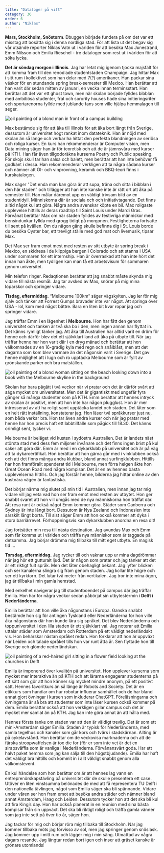 ```yaml
---
title: "Dataloger på vift"
category: 36
order: 6
author: "Niklas"
---
```

**Mars, Stockholm, Snöstorm**. Dbuggen började fundera på om det var ett misstag att bosätta sig i denna nordliga stad. För att lista ut det begav sig vår utsände reporter Niklas Vatn ut i världen för att besöka Max Junestrand, Emm Nilsson och Emilia Rieschel - tre dataloger som rest ut i världen för att söka lycka.

**Det är söndag morgon i Illinois.** Jag har letat mig igenom tjocka majsfält för att komma fram till den renodlade studentstaden Champaign. Jag hittar Max i sitt rum i kollektivet som han delar med 7(?) amerikaner. Han packar sina väskor för en stundande spring break-semester till Mexico.  Han berättar att han varit där sedan mitten av januari, en vecka innan terminsstart. Han berättar att det var ett ghost town, men när skolan började fylldes bibblan med ambitiösa studenter, frat och sorority houses hade sina initieringsriter och sportarenorna fyllde med jublande fans som ville hjälpa hemmalagen till seger.

<img class="jpg" alt="oil painting of a blond man in front of a campus building" src="https://dbuggen.s3.eu-west-1.amazonaws.com/issue-april2023/max.jpg">

Max bestämde sig för att åka till Illinois för att åka bort långt från Sverige, dessutom är universitet högt rankat inom datateknik. Han är nöjd med skolan än så länge och verkar ha hittat den perfekta blandningen av seriösa och roliga kurser. En kurs han rekommenderar är Computer vision, men Data mining säger han är för teoretisk och att de är jämnsvåra med kurser på KTH. Han får även tillgodoräkna kurserna Poetry och Public speaking. För skojs skull tar han salsa och balett, men berättar att han inte behöver få godkänt i dessa. Han rekommenderar verkligen att ta några sådana kurser och nämner att Öl- och vinprovning, keramik och BBQ-teori finns i kurskatalogen.

Max säger "Det enda man kan göra är att supa, träna och sitta i bibblan i den här staden” och tillägger att han inte kanske inte är rätt ort att åka på semester till. Han målar däremot upp en väldigt trivsam bild av en studentidyll. Människorna där är sociala och och initiativtagande. Det finns alltid något kul att göra. Några andra svenskar köpte en bil. Max roligaste upplevelse hittills är deras roadtrip till Saint Louis under Mardi Gras. Förvånat berättar Max om när staden fylldes av festivriga människor med bensindunkar fyllda med grogg tidigt på morgonen. Festligheterna fortsatte till sent på kvällen. Om du någon gång skulle befinna dig i St. Louis borde du besöka Oyster bar, ett trevligt ställe med god mat och livemusik, tipsar Max.

Det Max ser fram emot mest med resten av sitt utbyte är spring break i Mexico, en skidresa i de klippiga bergen i Colorado och att stanna i USA under sommaren för ett internship. Han är överraskad att han inte hört det innan han åkte, men tydligen kan man få ett arbetsvisum för sommaren genom universitet.

Min telefon ringer. Redaqtionen berättar att jag snabbt måste skynda mig vidare till nästa resmål. Jag tar avsked av Max, snörar på mig mina löparskor och springer vidare.

**Tisdag, eftermiddag.** “Melbourne 100km” säger vägskylten. Jag ler för mig själv och tänker att Forrest Gumps bravader inte var något. Att springa över USA - lol, kom med något bättre. Bara en liten bit kvar ropar jag och springer vidare.

Jag träffar Emm i en lägenhet i **Melbourne**. Hon har fått den genom universitet och tanken är två ska bo i den, men ingen annan har flyttat in. Det känns rymligt tänker jag. Att åka till Australien har alltid varit en dröm för henne och därför blev det ett självklart land att åka på utbyte till. När jag träffar henne har hon varit där i en dryg månad och berättar att hon välkomnades av en 16-gradig kyla med regn och snålblåst, men att det dagarna som kom blev varmare än det någonsin varit i Sverige. Det gav henne möjlighet att i lugn och ro upptäcka Melbourne som är fyllt av grönskande parker och bra matställen.

<img class="png" alt="oil painting of a blond woman sitting on the beach looking down into a book with the Melbourne skyline in the background" src="https://dbuggen.s3.eu-west-1.amazonaws.com/issue-april2023/emm.png">

Skolan har bara pågått i två veckor när vi pratar och det är därför svårt att säga mycket om universitetet. Men det är gigantiskt med ungefär fyra gånger så många studenter som på KTH. Emm berättar att hennes intryck av skolan är positivt, men att hon inte har någon plugglust. Hon är mer intresserad av att ha roligt samt upptäcka landet och staden. Det låter som en helt rätt inställning, konstaterar jag. Hon läser två språkkurser just nu, som båda verkar bra. Hon tar även andra kurser och när jag pratar med henne har hon precis haft ett labbtillfälle som pågick till 18.30. Det känns orimligt sent, tycker vi.

Melbourne är beläget vid kusten i sydöstra Australien. Det är landets näst största stad med dess fem miljoner invånare och det finns ingen brist på kul saker att göra där. Emm är med i en dykarklubb på universitet och är på väg att ta dykarcertifikat. Hon berättar att hon gärna går med i vinklubben också och att det finns många andra klubbar, bland annat surfingklubben. Hittills har hon framförallt spenderat tid i Melbourne, men förra helgen åkte hon Great Ocean Road med några kompisar. Det är en av hennes bästa upplevelserna hittills. Och jag förstår henne, bilderna jag hittar online av den kustnära vägen är fantastiska.

Det börjar närma mig slutet på min tid i Australien, men innan jag tar mig vidare vill jag veta vad hon ser fram emot med resten av utbytet. Hon ger snabbt svaret att hon vill umgås med de nya människorna hon träffat där. Att resa runt är också något Emm kommer göra. Städer som Canberra och Sydney är inte långt bort. Dessutom är Nya Zeeland och Indonesien inte särskilt långt borta. Till sist säger Emm att hon också kommer att dyka i stora barriärrevet. Förhoppningsvis kan dykarklubben anordna en resa dit!

Jag fortsätter min resa till nästa destination. Jag avundas Max och Emm som får komma ut i världen och träffa nya människor som är taggade på detsamma. Jag börjar drömma mig tillbaka till mitt eget utbyte. En magisk tid …

**Torsdag, eftermiddag.** Jag rycker till och vaknar upp ur mina dagdrömmar när jag hör ett gutturalt ljud. Det är någon som pratar och jag tänker att det är ett riktigt fult språk. Men det låter obehagligt bekant. Jag lyfter blicken och ser kanalerna slingra sig fram genom staden. Jag kollar lite högre och ser ett kyrktorn. Det lutar två meter från vertikalen. Jag tror inte mina ögon, jag är tillbaka i min gamla hemstad.

Med enkelhet navigerar jag till studentboendet på campus där jag träffar Emilia. Hon har för några veckor sedan påbörjat sin utbytestermin i **Delft i Nederländerna**.

Emilia berättar att hon ville åka någonstans i Europa. Ganska snabbt bestämde hon sig för antingen Tyskland eller Nederländerna för hon ville åka någonstans där hon kunde lära sig språket. Det blev Nederländerna och toppuniversitet i den lilla staden är ett självklart val. Jag noterar att Emilia uttalar städer som Amsterdam och Rotterdam på ett väldigt nederländskt vis. Hon behärskar nästan språket redan. Hon förklarar att hon är uppväxt när Leiden och talade språket tills hon var runt åtta år. Sen flyttade hon till Sverige och glömde nederländskan.

<img class="png" alt="oil painting of a red-haired girl sitting in a flower field looking at the churches in Delft" src="https://dbuggen.s3.eu-west-1.amazonaws.com/issue-april2023/emilia.png">

Emilia är imponerad över kvalitén på universitet. Hon upplever kurserna som mycket mer interaktiva än på KTH och att lärarna engagerar studenterna på ett sätt som gör att hon känner sig mycket mindre anonym, på ett positivt sätt. Hennes favoritkurs än så länge är Robots and Society. Det är en etikkurs som handlar om hur robotar influerar samhället och de har bland annat gjort övningar i kursen som inkluderar ChatGPT. Föreläsningarna och övningarna är så bra att studenter som inte läser kursen också kommer på dem. Emilia berättar också att hon verkligen gillar campus och det är mycket mer samlat än på KTH. Jag kan inte göra annat än att hålla med.

Hennes första tanke om staden var att den är väldigt trevlig. Det är som ett mini-Amsterdam säger Emilia. Staden är typisk för Nederländerna, med samla tegelhus och kanaler som går kors och tvärs i stadskärnan. Allting är på cykelavstånd. Hon berättar om de veckovisa marknaderna och att de färska stroopwaffelsen är too die for (för er som inte vet är det en sirapsvåffla som är vanliga i Nederländerna. Förvånansvärt goda. Har ett halvt paket hemma som jag kan sälja till den högstbjudande). Emilia har haft det väldigt bra hittills och kommit in i allt väldigt snabbt genom alla välkomstevent.

En kul händelse som hon berättar om är att hennes lag vann en entreprenörskapstävling på universitet där de skulle presentera ett case. Utöver en liten vinstsumma belönades de med att få representera TU Delft i den nationella tävlingen, något som Emilia säger ska bli spännande. Vidare under våren ser hon fram emot att besöka andra städer och nämner bland annat Amsterdam, Haag och Leiden. Dessutom tycker hon att det ska bli kul att fira King’s day. Hon har också planerat in en reunion med sina bästa kompisar från sin uppväxt. Det ska bli riktigt roligt och träffa gamla vänner som jag inte sett på över tio år, säger hon.

Jag tackar för mig och börjar röra mig tillbaka till Stockholm. När jag kommer tillbaka möts jag förvisso av sol, men jag springer genom snöslask. Jag kommer upp i mitt rum och lägger mig i min säng. Utmattad av några dagars resande. Jag längtar redan bort igen och inser att gräset kanske är grönare utomlands!
